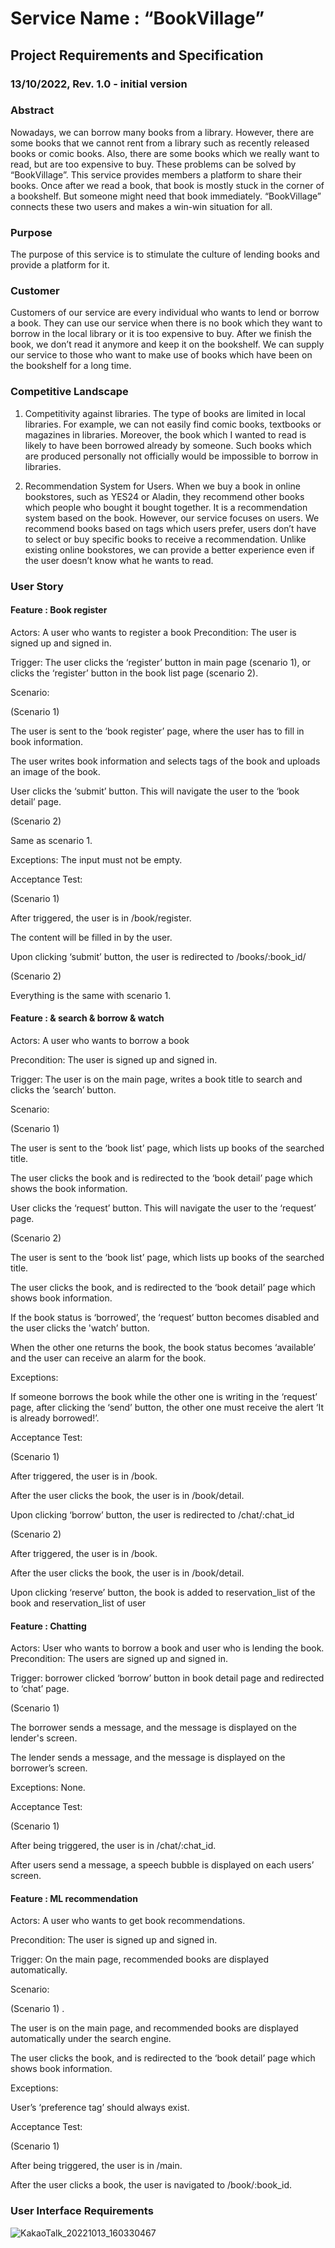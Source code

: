 # Service Name : “BookVillage”

## Project Requirements and Specification

### 13/10/2022, Rev. 1.0 - initial version

### Abstract

 Nowadays, we can borrow many books from a library. However, there are some books that we cannot rent from a library such as recently released books or comic books. Also, there are some books which we really want to read, but are too expensive to buy.
 These problems can be solved by “BookVillage”. This service provides members a platform to share their books. Once after we read a book, that book is mostly stuck in the corner of a bookshelf. But someone might need that book immediately. “BookVillage” connects these two users and makes a win-win situation for all.
 

### Purpose

The purpose of this service is to stimulate the culture of lending books and provide a platform for it.


### Customer

Customers of our service are every individual who wants to lend or borrow a book. They can use our service when there is no book which they want to borrow in the local library or it is too expensive to buy. After we finish the book, we don’t read it anymore and keep it on the bookshelf. We can supply our service to those who want to make use of books which have been on the bookshelf for a long time.


### Competitive Landscape

1. Competitivity against libraries. 
The type of books are limited in local libraries. For example, we can not easily find comic books, textbooks or magazines in libraries. Moreover, the book which I wanted to read is likely to have been borrowed already by someone. Such books which are produced personally not officially would be impossible to borrow in libraries. 

2. Recommendation System for Users.
When we buy a book in online bookstores, such as YES24 or Aladin, they recommend other books which people who bought it bought together. It is a recommendation system based on the book. However, our service focuses on users. We recommend books based on tags which users prefer, users don’t have to select or buy specific books to receive a recommendation. Unlike existing online bookstores, we can provide a better experience even if the user doesn’t know what he wants to read. 


### User Story

#### Feature : Book register

Actors: A user who wants to register a book
Precondition: The user is signed up and signed in.

Trigger: The user clicks the ‘register’ button in main page (scenario 1), or clicks the ‘register’ button in the book list page (scenario 2).

Scenario:

(Scenario 1) 

The user is sent to the ‘book register’ page, where the user has to fill in book information.

The user writes book information and selects tags of the book and uploads an image of the book.

User clicks the ‘submit’ button. This will navigate the user to the ‘book detail’ page.

(Scenario 2)

Same as scenario 1.

Exceptions:
The input must not be empty.

Acceptance Test:

(Scenario 1)

After triggered, the user is in /book/register.

The content will be filled in by the user.

Upon clicking ‘submit’ button, the user is redirected to /books/:book_id/

(Scenario 2)

Everything is the same with scenario 1.


#### Feature :  & search & borrow & watch

Actors: A user who wants to borrow a book

Precondition: The user is signed up and signed in.

Trigger: The user is on the main page, writes a book title to search and clicks the ‘search’ button.

Scenario:

(Scenario 1)

The user is sent to the ‘book list’ page, which lists up books of the searched title.

The user clicks the book and is redirected to the ‘book detail’ page which shows the book information.

User clicks the ‘request’ button. This will navigate the user to the ‘request’ page.

(Scenario 2)

The user is sent to the ‘book list’ page, which lists up books of the searched title.

The user clicks the book, and is redirected to the ‘book detail’ page which shows book information.

If the book status is ‘borrowed’, the ‘request’ button becomes disabled and the user clicks the 'watch’ button. 

When the other one returns the book, the book status becomes ‘available’ and the user can receive an alarm for the book.

Exceptions:

If someone borrows the book while the other one is writing in the ‘request’ page, after clicking the ‘send’ button, the other one must receive the alert ‘It is already borrowed!’.

Acceptance Test:

(Scenario 1)

After triggered, the user is in /book.

After the user clicks the book, the user is in /book/detail.

Upon clicking ‘borrow’ button, the user is redirected to /chat/:chat_id

(Scenario 2)

After triggered, the user is in /book.

After the user clicks the book, the user is in /book/detail.

Upon clicking ‘reserve’ button, the book is added to reservation_list of the book and reservation_list of user
 
 
#### Feature :  Chatting

Actors: User who wants to borrow a book and user who is lending the book.
Precondition: The users are signed up and signed in.

Trigger:  borrower clicked ‘borrow’ button in book detail page and redirected to ‘chat’ page.

(Scenario 1)

The borrower sends a message, and the message is displayed on the lender's screen.

The lender sends a message, and the message is displayed on the borrower’s screen.

Exceptions: None.

Acceptance Test:

(Scenario 1)

After being triggered, the user is in /chat/:chat_id.

After users send a message, a speech bubble is displayed on each users’ screen.
 

#### Feature :  ML recommendation

Actors: A user who wants to get book recommendations.

Precondition: The user is signed up and signed in.

Trigger:  On the main page, recommended books are displayed automatically.

Scenario:

(Scenario 1) .

The user is on the main page, and recommended books are displayed automatically under the search engine.

The user clicks the book, and is redirected to the ‘book detail’ page which shows book information.

Exceptions:

User’s ‘preference tag’ should always exist.

Acceptance Test:

(Scenario 1)

After being triggered, the user is in /main.

After the user clicks a book, the user is navigated to /book/:book_id.


### User Interface Requirements
![KakaoTalk_20221013_160330467](https://user-images.githubusercontent.com/107753635/195527927-f5cf6237-d5e0-411d-b943-3b7f1369e8d7.png)

